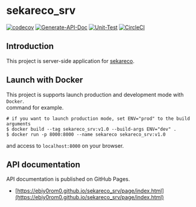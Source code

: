 # sekareco_srv
[![codecov](https://codecov.io/gh/ebiy0rom0/sekareco_srv/branch/develop/graph/badge.svg?token=KV6DKG67DF)](https://codecov.io/gh/ebiy0rom0/sekareco_srv)
[![Generate-API-Doc](https://github.com/ebiy0rom0/sekareco_srv/actions/workflows/genarate_api_doc.yml/badge.svg?branch=develop)](https://github.com/ebiy0rom0/sekareco_srv/actions/workflows/genarate_api_doc.yml)
[![Unit-Test](https://github.com/ebiy0rom0/sekareco_srv/actions/workflows/unit_testing.yml/badge.svg?branch=develop)](https://github.com/ebiy0rom0/sekareco_srv/actions/workflows/unit_testing.yml)
[![CircleCI](https://dl.circleci.com/status-badge/img/gh/ebiy0rom0/sekareco_srv/tree/develop.svg?style=svg)](https://dl.circleci.com/status-badge/redirect/gh/ebiy0rom0/sekareco_srv/tree/develop)
## Introduction
This project is server-side application for [sekareco](https://github.com/ebiy0rom0/sekareco).  


## Launch with Docker
This project is supports launch production and development mode with `Docker`.  
command for example.
```
# if you want to launch production mode, set ENV="prod" to the build arguments
$ docker build --tag sekareco_srv:v1.0 --build-args ENV="dev" .
$ docker run -p 8000:8000 --name sekareco sekareco_srv:v1.0
```
and access to `localhost:8000` on your browser.

## API documentation
API documentation is published on GitHub Pages.  
- [https://ebiy0rom0.github.io/sekareco_srv/page/index.html](https://ebiy0rom0.github.io/sekareco_srv/page/index.html)
